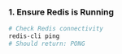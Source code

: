 ### 1. Ensure Redis is Running

```bash
# Check Redis connectivity
redis-cli ping
# Should return: PONG
```
